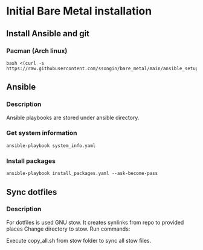 # Initial Bare Metal installation

## Install Ansible and git

### Pacman (Arch linux)

```console
bash <(curl -s https://raw.githubusercontent.com/ssongin/bare_metal/main/ansible_setup/pacman.sh)
```

## Ansible

### Description

Ansible playbooks are stored under ansible directory. 

### Get system information

```console
ansible-playbook system_info.yaml
```

### Install packages

```console
ansible-playbook install_packages.yaml --ask-become-pass
```

## Sync dotfiles

### Description
For dotfiles is used GNU stow. It creates synlinks from repo to provided places
Change directory to stow. Run commands:

Execute copy_all.sh from stow folder to sync all stow files.